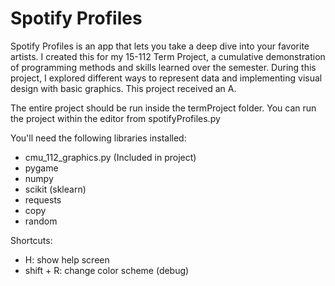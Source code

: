 <h1>Spotify Profiles</h1>

Spotify Profiles is an app that lets you take a deep dive into your favorite artists. I created this for my 15-112 Term Project, a cumulative demonstration of programming methods and skills learned over the semester. During this project, I explored different ways to represent data and implementing visual design with basic graphics. This project received an A.

The entire project should be run inside the termProject folder. You can run the project within the editor from spotifyProfiles.py

You'll need the following libraries installed:
* cmu_112_graphics.py (Included in project)
* pygame
* numpy
* scikit (sklearn)
* requests 
* copy
* random


Shortcuts:
* H: show help screen
* shift + R: change color scheme (debug)